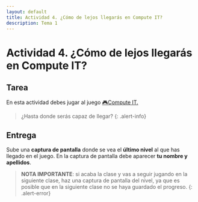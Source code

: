 ```yaml
---
layout: default
title: Actividad 4. ¿Cómo de lejos llegarás en Compute IT?
description: Tema 1
---
```


# Actividad 4. ¿Cómo de lejos llegarás en Compute IT?

## Tarea

En esta actividad debes jugar al juego [🎮Compute IT.](https://compute-it.toxicode.fr/)

> ¿Hasta donde serás capaz de llegar?
{: .alert-info}

## Entrega

Sube una **captura de pantalla** donde se vea el **último nivel** al que has llegado en el juego. En la captura de pantalla debe aparecer **tu nombre y apellidos**.

> **NOTA IMPORTANTE**: si acaba la clase y vas a seguir jugando en la siguiente clase, haz una captura de pantalla del nivel, ya que es posible que en la siguiente clase no se haya guardado el progreso.
{: .alert-error}